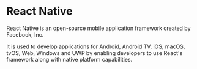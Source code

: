 # React Native



React Native is an open-source mobile application framework created by Facebook, Inc. 

It is used to develop applications for Android, Android TV, iOS, macOS, tvOS, Web, Windows and UWP by enabling developers to use React's framework along with native platform capabilities.